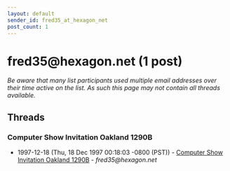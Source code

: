 ```yaml
---
layout: default
sender_id: fred35_at_hexagon_net
post_count: 1
---
```


# fred35<span>@</span>hexagon.net (1 post)

_Be aware that many list participants used multiple email addresses over their time active on the list. As such this page may not contain all threads available._

## Threads

### Computer Show Invitation Oakland 1290B
+ 1997-12-18 (Thu, 18 Dec 1997 00:18:03 -0800 (PST)) - [Computer Show Invitation Oakland 1290B](/archive/1997/12/1a5d58b1779576fc79c4aca665a829f94a78c39f0f416d15379667e5f416568f) - _fred35@hexagon.net_

